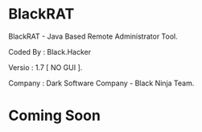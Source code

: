 # BlackRAT
BlackRAT - Java Based Remote Administrator Tool.

Coded By  : Black.Hacker

Versio    : 1.7 [ NO GUI ].

Company   : Dark Software Company - Black Ninja Team.

# Coming Soon
